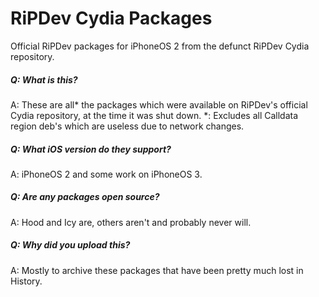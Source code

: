 # RiPDev Cydia Packages

Official RiPDev packages for iPhoneOS 2 from the defunct RiPDev Cydia repository.

##### Q: What is this?
A: These are all* the packages which were available on RiPDev's official Cydia repository, at the time it was shut down.
*: Excludes all Calldata region deb's which are useless due to network changes.

##### Q: What iOS version do they support?
A: iPhoneOS 2 and some work on iPhoneOS 3.

##### Q: Are any packages open source?
A: Hood and Icy are, others aren't and probably never will.

##### Q: Why did you upload this?
A: Mostly to archive these packages that have been pretty much lost in History.

